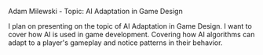 Adam Milewski - Topic: AI Adaptation in Game Design

I plan on presenting on the topic of AI Adaptation in Game Design. I want to cover how AI is used in game development. Covering how AI algorithms can adapt to a player's gameplay and notice patterns in their behavior. 
